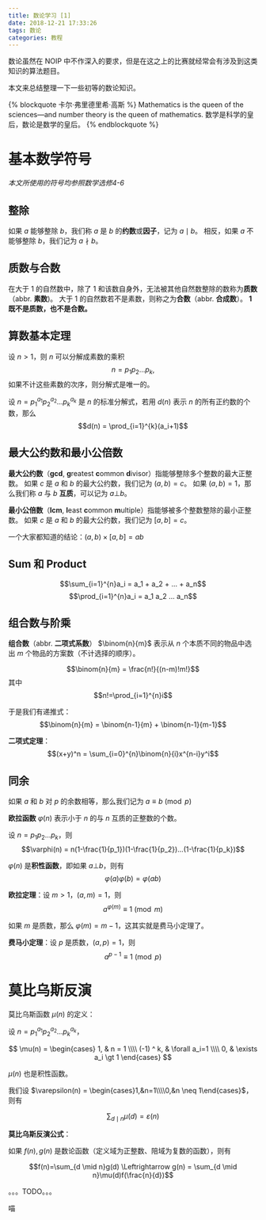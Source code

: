 ```yaml
---
title: 数论学习 [1]
date: 2018-12-21 17:33:26
tags: 数论
categories: 教程
---
```


数论虽然在 NOIP 中不作深入的要求，但是在这之上的比赛就经常会有涉及到这类知识的算法题目。

本文来总结整理一下一些初等的数论知识。

{% blockquote 卡尔·弗里德里希·高斯 %}
Mathematics is the queen of the sciences—and number theory is the queen of mathematics.
数学是科学的皇后，数论是数学的皇后。
{% endblockquote %}

# 基本数学符号

*本文所使用的符号均参照数学选修4-6*

## 整除

如果 $a$ 能够整除 $b$，我们称 $a$ 是 $b$ 的**约数**或**因子**，记为 $a \mid b$。
相反，如果 $a$ 不能够整除 $b$，我们记为 $a \nmid b$。

## 质数与合数

在大于 $1$ 的自然数中，除了 $1$ 和该数自身外，无法被其他自然数整除的数称为**质数**（abbr. **素数**)。
大于 $1$ 的自然数若不是素数，则称之为**合数**（abbr. **合成数**）。
**$1$ 既不是质数，也不是合数。**

## 算数基本定理

设 $n>1$，则 $n$ 可以分解成素数的乘积
$$ n = p_1p_2...p_k, $$
如果不计这些素数的次序，则分解式是唯一的。

设 $n = p_1^{a_1}p_2^{a_2}...p_k^{a_k}$ 是 $n$ 的标准分解式，若用 $d(n)$ 表示 $n$ 的所有正约数的个数，那么
$$d(n) = \prod_{i=1}^{k}(a_i+1)$$

## 最大公约数和最小公倍数

**最大公约数**（**gcd**, **g**reatest **c**ommon **d**ivisor）指能够整除多个整数的最大正整数。
如果 $c$ 是 $a$ 和 $b$ 的最大公约数，我们记为 $(a, b) = c$。
如果 $(a,b)=1$，那么我们称 $a$ 与 $b$ **互质**，可以记为 $a \bot b$。

**最小公倍数**（**lcm**, **l**east **c**ommon **m**ultiple）指能够被多个整数整除的最小正整数。
如果 $c$ 是 $a$ 和 $b$ 的最大公约数，我们记为 $[a, b] = c$。

一个大家都知道的结论：$(a, b) \times [a, b] = ab$

## Sum 和 Product

$$\sum_{i=1}^{n}a_i = a_1 + a_2 + ... + a_n$$
$$\prod_{i=1}^{n}a_i = a_1 a_2 ... a_n$$

## 组合数与阶乘

**组合数**（abbr. **二项式系数**） $\binom{n}{m}$ 表示从 $n$ 个本质不同的物品中选出 $m$ 个物品的方案数（不计选择的顺序）。

$$\binom{n}{m} = \frac{n!}{(n-m)!m!}$$
其中
$$n!=\prod_{i=1}^{n}i$$

于是我们有递推式：
$$\binom{n}{m} = \binom{n-1}{m} + \binom{n-1}{m-1}$$

**二项式定理**：
$$(x+y)^n = \sum_{i=0}^{n}\binom{n}{i}x^{n-i}y^i$$

## 同余

如果 $a$ 和 $b$ 对 $p$ 的余数相等，那么我们记为 $a \equiv b \pmod p$

**欧拉函数** $\varphi(n)$ 表示小于 $n$ 的与 $n$ 互质的正整数的个数。

设 $n = p_1p_2...p_k$，则
$$\varphi(n) = n(1-\frac{1}{p_1})(1-\frac{1}{p_2})...(1-\frac{1}{p_k})$$

$\varphi(n)$ 是**积性函数**，即如果 $a \bot b$，则有 $$\varphi(a)\varphi(b)=\varphi(ab)$$

**欧拉定理**：设 $m>1$，$(a,m)=1$，则 $$a^{\varphi(m)} \equiv 1 \pmod m$$

如果 $m$ 是质数，那么 $\varphi(m)=m-1$，这其实就是费马小定理了。

**费马小定理**：设 $p$ 是质数，$(a,p)=1$，则 $$a^{p-1} \equiv 1 \pmod p$$

# 莫比乌斯反演

莫比乌斯函数 $\mu(n)$ 的定义：

设 $n = p_1^{a_1}p_2^{a_2}...p_k^{a_k}$，

$$ \mu(n) = \begin{cases}
1, & n = 1 \\\\
(-1) ^ k, & \forall a_i=1 \\\\
0, & \exists a_i \gt 1
\end{cases} $$

$\mu(n)$ 也是积性函数。

我们设 $\varepsilon(n) = \begin{cases}1,&n=1\\\\0,&n \neq 1\end{cases}$，则有

$$\sum_{d \mid n}\mu(d) = \varepsilon(n)$$

**莫比乌斯反演公式**：

如果 $f(n),g(n)$ 是数论函数（定义域为正整数、陪域为复数的函数），则有

$$f(n)=\sum_{d \mid n}g(d) \Leftrightarrow g(n) = \sum_{d \mid n}\mu(d)f(\frac{n}{d})$$

。。。TODO。。。

喵